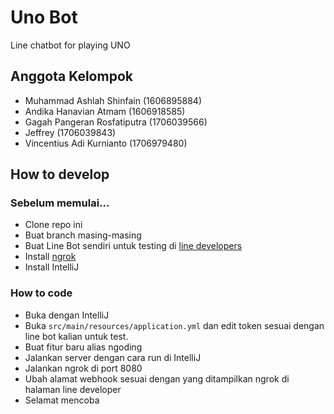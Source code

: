 # Uno Bot

Line chatbot for playing UNO

## Anggota Kelompok

- Muhammad Ashlah Shinfain (1606895884)
- Andika Hanavian Atmam (1606918585)
- Gagah Pangeran Rosfatiputra (1706039566)
- Jeffrey (1706039843)
- Vincentius Adi Kurnianto (1706979480)

## How to develop

### Sebelum memulai...

- Clone repo ini
- Buat branch masing-masing
- Buat Line Bot sendiri untuk testing di [line developers](https://developers.line.biz/en/)
- Install [ngrok](https://ngrok.com/)
- Install IntelliJ


### How to code

- Buka dengan IntelliJ
- Buka `src/main/resources/application.yml` dan edit token sesuai dengan line bot kalian untuk test.
- Buat fitur baru alias ngoding
- Jalankan server dengan cara run di IntelliJ
- Jalankan ngrok di port 8080
- Ubah alamat webhook sesuai dengan yang ditampilkan ngrok di halaman line developer
- Selamat mencoba


